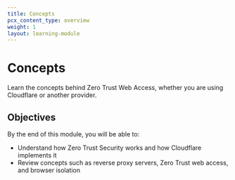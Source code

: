 ```yaml
---
title: Concepts
pcx_content_type: overview
weight: 1
layout: learning-module
---
```


# Concepts

Learn the concepts behind Zero Trust Web Access, whether you are using Cloudflare or another provider.

## Objectives

By the end of this module, you will be able to:

- Understand how Zero Trust Security works and how Cloudflare implements it
- Review concepts such as reverse proxy servers, Zero Trust web access, and browser isolation
